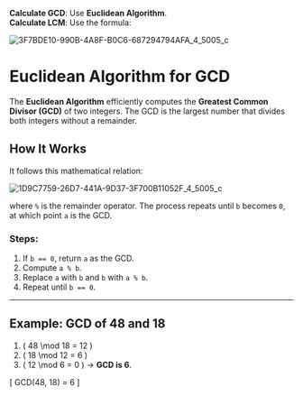 **Calculate GCD**: Use **Euclidean Algorithm**.  
**Calculate LCM**: Use the formula:

![3F7BDE10-990B-4A8F-B0C6-687294794AFA_4_5005_c](https://github.com/user-attachments/assets/5f4f41f1-1c25-4dce-a8a2-ca52f23bb791)


# Euclidean Algorithm for GCD

The **Euclidean Algorithm** efficiently computes the **Greatest Common Divisor (GCD)** of two integers. The GCD is the largest number that divides both integers without a remainder.

## How It Works

It follows this mathematical relation:

![1D9C7759-26D7-441A-9D37-3F700B11052F_4_5005_c](https://github.com/user-attachments/assets/b0a94b44-f18a-48eb-a095-a001f7aa4f67)

where `%` is the remainder operator. The process repeats until `b` becomes `0`, at which point `a` is the GCD.

### Steps:
1. If `b == 0`, return `a` as the GCD.
2. Compute `a % b`.
3. Replace `a` with `b` and `b` with `a % b`.
4. Repeat until `b == 0`.

---

## Example: GCD of 48 and 18

1. \( 48 \mod 18 = 12 \)
2. \( 18 \mod 12 = 6 \)
3. \( 12 \mod 6 = 0 \) → **GCD is 6**.

\[
GCD(48, 18) = 6
\]

